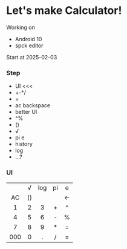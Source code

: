 # Let's make Calculator!

Working on
- Android 10
- spck editor 

Start at 2025-02-03

### Step
- UI <<<
- +-*/
- =
- ac backspace
- better UI
- ^%
- ()
- √
- pi e
- history
- log
- ...?

### UI
||||||
|:-:|:-:|:-:|:-:|:-:|
||√|log|pi|e|
|AC|()|||<-|
|1|2|3|+|^|
|4|5|6|-|%|
|7|8|9|*|=|
|000|0|.|/|=|
